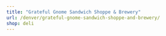 ```yaml
---
title: "Grateful Gnome Sandwich Shoppe & Brewery"
url: /denver/grateful-gnome-sandwich-shoppe-and-brewery/
shop: deli
---
```

